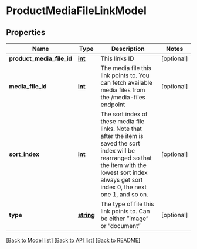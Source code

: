 # ProductMediaFileLinkModel

## Properties
Name | Type | Description | Notes
------------ | ------------- | ------------- | -------------
**product_media_file_id** | [**int**](.md) | This links ID | [optional] 
**media_file_id** | [**int**](.md) | The media file this link points to. You can fetch available media files from the /media-files endpoint | [optional] 
**sort_index** | [**int**](.md) | The sort index of these media file links. Note that after the item is saved the sort index will be rearranged so that the item with the lowest sort index always get sort index 0, the next one 1, and so on. | [optional] 
**type** | [**string**](.md) | The type of file this link points to. Can be either ”image” or ”document” | [optional] 


[[Back to Model list]](../README.md#documentation-for-models) [[Back to API list]](../README.md#documentation-for-api-endpoints) [[Back to README]](../README.md)


